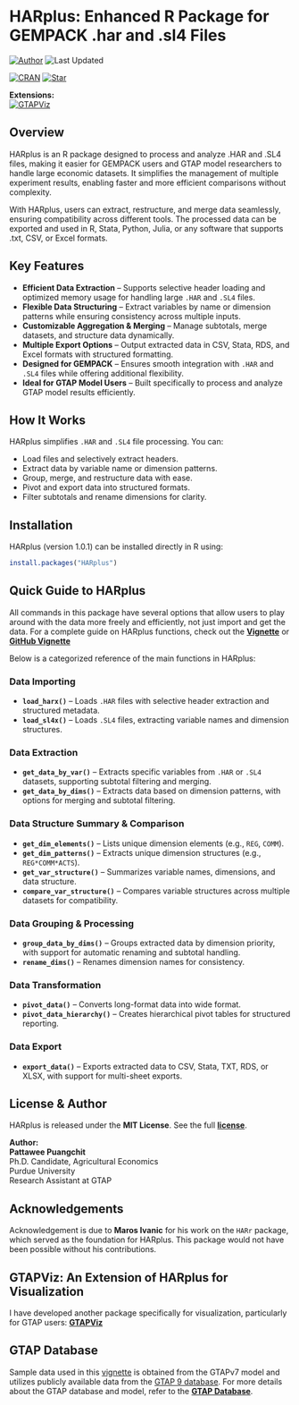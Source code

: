 # HARplus: Enhanced R Package for GEMPACK .har and .sl4 Files
[![Author](https://img.shields.io/badge/Pattawee.P-blue?label=Author)](https://bodysbobb.github.io/) ![Last Updated](https://img.shields.io/github/last-commit/Bodysbobb/GTAPViz?label=Last%20Updated&color=blue)

[![CRAN](https://www.r-pkg.org/badges/version/HARplus)](https://CRAN.R-project.org/package=HARplus/)
[![Star](https://img.shields.io/github/stars/Bodysbobb/HARplus?style=social)](https://github.com/Bodysbobb/HARplus/stargazers)

**Extensions:**  
[![GTAPViz](https://img.shields.io/badge/GTAPViz-276DC3?style=flat-square&logo=r&logoColor=white)](https://bodysbobb.github.io/GTAPViz/)


## Overview

HARplus is an R package designed to process and analyze .HAR and .SL4 files, making it easier for GEMPACK users and GTAP model researchers to handle large economic datasets. It simplifies the management of multiple experiment results, enabling faster and more efficient comparisons without complexity.

With HARplus, users can extract, restructure, and merge data seamlessly, ensuring compatibility across different tools. The processed data can be exported and used in R, Stata, Python, Julia, or any software that supports .txt, CSV, or Excel formats.

## Key Features

- **Efficient Data Extraction** – Supports selective header loading and optimized memory usage for handling large `.HAR` and `.SL4` files.  
- **Flexible Data Structuring** – Extract variables by name or dimension patterns while ensuring consistency across multiple inputs.  
- **Customizable Aggregation & Merging** – Manage subtotals, merge datasets, and structure data dynamically.  
- **Multiple Export Options** – Output extracted data in CSV, Stata, RDS, and Excel formats with structured formatting.  
- **Designed for GEMPACK** – Ensures smooth integration with `.HAR` and `.SL4` files while offering additional flexibility.  
- **Ideal for GTAP Model Users** – Built specifically to process and analyze GTAP model results efficiently.  

## How It Works

HARplus simplifies `.HAR` and `.SL4` file processing. You can:
- Load files and selectively extract headers.
- Extract data by variable name or dimension patterns.
- Group, merge, and restructure data with ease.
- Pivot and export data into structured formats.
- Filter subtotals and rename dimensions for clarity.

## Installation

HARplus (version 1.0.1) can be installed directly in R using:
```r
install.packages("HARplus")
```

## Quick Guide to HARplus

All commands in this package have several options that allow users to play around with the data more freely and efficiently, not just import and get the data. For a complete guide on HARplus functions, check out the **[Vignette](https://rpubs.com/Bodysbob/1273998/)** or **[GitHub Vignette](https://bodysbobb.github.io/HARplus/)**

Below is a categorized reference of the main functions in HARplus:

### Data Importing
- **`load_harx()`** – Loads `.HAR` files with selective header extraction and structured metadata.  
- **`load_sl4x()`** – Loads `.SL4` files, extracting variable names and dimension structures.

### Data Extraction
- **`get_data_by_var()`** – Extracts specific variables from `.HAR` or `.SL4` datasets, supporting subtotal filtering and merging.  
- **`get_data_by_dims()`** – Extracts data based on dimension patterns, with options for merging and subtotal filtering.

### Data Structure Summary & Comparison
- **`get_dim_elements()`** – Lists unique dimension elements (e.g., `REG`, `COMM`).  
- **`get_dim_patterns()`** – Extracts unique dimension structures (e.g., `REG*COMM*ACTS`).  
- **`get_var_structure()`** – Summarizes variable names, dimensions, and data structure.  
- **`compare_var_structure()`** – Compares variable structures across multiple datasets for compatibility.

### Data Grouping & Processing
- **`group_data_by_dims()`** – Groups extracted data by dimension priority, with support for automatic renaming and subtotal handling.  
- **`rename_dims()`** – Renames dimension names for consistency.

### Data Transformation
- **`pivot_data()`** – Converts long-format data into wide format.  
- **`pivot_data_hierarchy()`** – Creates hierarchical pivot tables for structured reporting.

### Data Export
- **`export_data()`** – Exports extracted data to CSV, Stata, TXT, RDS, or XLSX, with support for multi-sheet exports.

## License & Author  

HARplus is released under the **MIT License**. See the full **[license](LICENSE)**.  

**Author:**  
**Pattawee Puangchit**  
Ph.D. Candidate, Agricultural Economics  
Purdue University  
Research Assistant at GTAP  

## Acknowledgements

Acknowledgement is due to **Maros Ivanic** for his work on the `HARr` package, which served as the foundation for HARplus. This package would not have been possible without his contributions.

## GTAPViz: An Extension of HARplus for Visualization

I have developed another package specifically for visualization, particularly for GTAP users: **[GTAPViz](https://www.pattawee-pp.com/GTAPViz/)**

## GTAP Database

Sample data used in this [vignette](https://rpubs.com/Bodysbob/1273998/) is obtained from the GTAPv7 model and utilizes publicly available data from the [GTAP 9 database](https://www.gtap.agecon.purdue.edu/databases/archives.asp). For more details about the GTAP database and model, refer to the **[GTAP Database](https://www.gtap.agecon.purdue.edu/)**.
